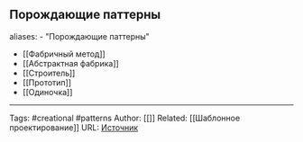 ## Порождающие паттерны

aliases: 
	- "Порождающие паттерны"

- [[Фабричный метод]]
- [[Абстрактная фабрика]]
- [[Строитель]]
- [[Прототип]]
- [[Одиночка]]

---
Tags: #creational #patterns
Author: [[]]
Related: [[Шаблонное проектирование]]
URL: [Источник](https://refactoring.guru/ru/design-patterns/creational-patterns)